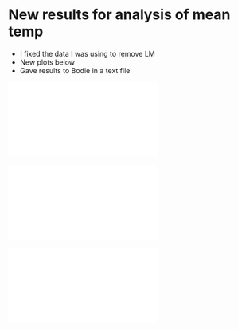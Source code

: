 # New results for analysis of mean temp

- I fixed the data I was using to remove LM
- New plots below
- Gave results to Bodie in a text file

![Scree plot](../figures/6envi_assoc/PCA_scree_plot.pdf "scree plot")

![lfmm p-values](../figures/6envi_assoc/LFMM_ridge_0.0_Mean_Annual_Temperature_Celsius_pvalues_plot.pdf "LFMM")

![spearmanns vs lfmm](../figures/6envi_assoc/Spearmanns_vs_LFMM_Mean_Annual_Temperature_Celsius_plot.pdf "sp vs lfmm")

